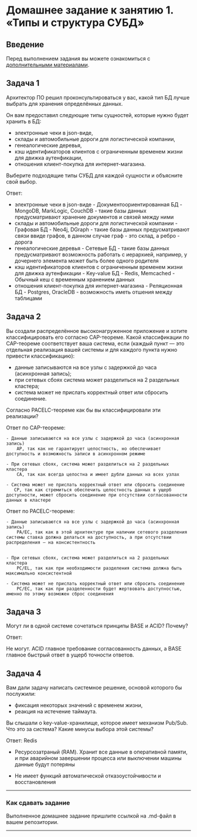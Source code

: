 # Домашнее задание к занятию 1. «Типы и структура СУБД»

## Введение

Перед выполнением задания вы можете ознакомиться с
[дополнительными материалами](https://github.com/netology-code/virt-homeworks/tree/virt-11/additional).

## Задача 1

Архитектор ПО решил проконсультироваться у вас, какой тип БД
лучше выбрать для хранения определённых данных.

Он вам предоставил следующие типы сущностей, которые нужно будет хранить в БД:

- электронные чеки в json-виде,
- склады и автомобильные дороги для логистической компании,
- генеалогические деревья,
- кэш идентификаторов клиентов с ограниченным временем жизни для движка аутенфикации,
- отношения клиент-покупка для интернет-магазина.

Выберите подходящие типы СУБД для каждой сущности и объясните свой выбор.

Ответ:

- электронные чеки в json-виде - Документоориентированная БД - MongoDB, MarkLogic, CouchDB - такие базы данных предусматривают хранение документов и связей между ними
- склады и автомобильные дороги для логистической компании - Графовая БД - Neo4j, DGraph - такие базы данных предусматривают связи ввиде графов, в данном случае граф - это склад, а ребро - дорога
- генеалогические деревья - Сетевые БД - такие базы данных предусматривают возможность работать с иерархией, например, у дочернего элемента может быть более одного родителя
- кэш идентификаторов клиентов с ограниченным временем жизни для движка аутенфикации - Key-value БД -  Redis, Memcached - Обычный кеш с временным хранением данных
- отношения клиент-покупка для интернет-магазина - Реляционная БД - Postgres, OracleDB - возможность иметь отшения между таблицами

## Задача 2

Вы создали распределённое высоконагруженное приложение и хотите классифицировать его согласно
CAP-теореме. Какой классификации по CAP-теореме соответствует ваша система, если
(каждый пункт — это отдельная реализация вашей системы и для каждого пункта нужно привести классификацию):

- данные записываются на все узлы с задержкой до часа (асинхронная запись);
- при сетевых сбоях система может разделиться на 2 раздельных кластера;
- система может не прислать корректный ответ или сбросить соединение.

Согласно PACELC-теореме как бы вы классифицировали эти реализации?

Ответ по CAP-теореме:

    - Данные записываются на все узлы с задержкой до часа (асинхронная запись)
        AP, так как не гарантирует целостность, но обеспечивает доступность и возможность записи в асинхронном режиме

    - При сетевых сбоях, система может разделиться на 2 раздельных кластера
        CA, так как всегда целостна и имеет дубли данных на всех узлах

    - Система может не прислать корректный ответ или сбросить соединение
       CP, так как стремиться обеспечить целостность данных в ущерб доступности, может сбросить соединение при отсутствии согласованности данных в кластере

Ответ по PACELC-теореме:

    - Данные записываются на все узлы с задержкой до часа (асинхронная запись)
        PA/EC, так как в этой архитектуре при наличии сетевого разделения системы ставка должна делаться на доступность, а при отсутствии распределения – на консистентность


    - При сетевых сбоях, система может разделиться на 2 раздельных кластера
        PC/EL, так как при необходимости разделения система должна быть максимально консистентной

    - Система может не прислать корректный ответ или сбросить соединение
        PC/EC, так как при разделенности будет жертвовать доступностью, именно по этому возможен сброс соединения

## Задача 3

Могут ли в одной системе сочетаться принципы BASE и ACID? Почему?

Ответ:

Не могут. ACID главное требование согласованность данных, а BASE главное быстрый ответ в ущерб точности ответов.

## Задача 4

Вам дали задачу написать системное решение, основой которого бы послужили:

- фиксация некоторых значений с временем жизни,
- реакция на истечение таймаута.

Вы слышали о key-value-хранилище, которое имеет механизм Pub/Sub.
Что это за система? Какие минусы выбора этой системы?

Ответ:
Redis

- Ресурсозатраный (RAM). Хранит все данные в оперативной памяти, и при аварийном завершении процесса или выключении машины данные будут потеряны

- Не имеет функций автоматической отказоустойчивости и восстановления

---

### Как cдавать задание

Выполненное домашнее задание пришлите ссылкой на .md-файл в вашем репозитории.

---

